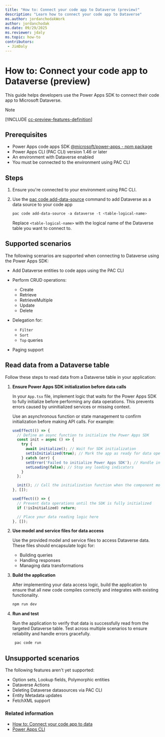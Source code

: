 ```yaml
---
title: "How to: Connect your code app to Dataverse (preview)"
description: "Learn how to connect your code app to Dataverse"
ms.author: jordanchodakWork
author: jordanchodak
ms.date: 09/29/2025
ms.reviewer: jdaly
ms.topic: how-to
contributors:
 - JimDaly
---
```

# How to: Connect your code app to Dataverse (preview)

This guide helps developers use the Power Apps SDK to connect their code app to Microsoft Dataverse.

> [!NOTE]
> [!INCLUDE [cc-preview-features-definition](../../../includes/cc-preview-features-definition.md)]

## Prerequisites

- Power Apps code apps SDK [@microsoft/power-apps - npm package](https://www.npmjs.com/package/@microsoft/power-apps)
- Power Apps CLI (PAC CLI) version 1.46 or later
- An environment with Dataverse enabled
- You must be connected to the environment using PAC CLI

## Steps

1. Ensure you're connected to your environment using PAC CLI.
1. Use the [pac code add-data-source](/power-platform/developer/cli/reference/code#pac-code-add-data-source) command to add Dataverse as a data source to your code app

   ```powershell
   pac code add-data-source -a dataverse -t <table-logical-name>
   ```

   Replace `<table-logical-name>` with the logical name of the Dataverse table you want to connect to.

## Supported scenarios

The following scenarios are supported when connecting to Dataverse using the Power Apps SDK:

- Add Dataverse entities to code apps using the PAC CLI
- Perform CRUD operations:

  - Create
  - Retrieve
  - RetrieveMultiple
  - Update
  - Delete

- Delegation for:

  - `Filter`
  - `Sort`
  - `Top` queries

- Paging support

## Read data from a Dataverse table

Follow these steps to read data from a Dataverse table in your application:

1. **Ensure Power Apps SDK initialization before data calls**

   In your `App.tsx` file, implement logic that waits for the Power Apps SDK to fully initialize before performing any data operations. This prevents errors caused by uninitialized services or missing context.

   Use an asynchronous function or state management to confirm initialization before making API calls. For example:

   ```typescript
   useEffect(() => {
     // Define an async function to initialize the Power Apps SDK
     const init = async () => {
       try {
         await initialize(); // Wait for SDK initialization
         setIsInitialized(true); // Mark the app as ready for data operations
       } catch (err) {
         setError('Failed to initialize Power Apps SDK'); // Handle initialization errors
         setLoading(false); // Stop any loading indicators
       }
     };
   
     init(); // Call the initialization function when the component mounts
   }, []);
   
   useEffect(() => {
     // Prevent data operations until the SDK is fully initialized
     if (!isInitialized) return;
   
     // Place your data reading logic here
   }, []);
   
   ```

1. **Use model and service files for data access**

   Use the provided model and service files to access Dataverse data. These files should encapsulate logic for:

   - Building queries
   - Handling responses
   - Managing data transformations

1. **Build the application**

   After implementing your data access logic, build the application to ensure that all new code compiles correctly and integrates with existing functionality.

   ```powershell
   npm run dev
   ```

1. **Run and test**

   Run the application to verify that data is successfully read from the targeted Dataverse table. Test across multiple scenarios to ensure reliability and handle errors gracefully.

   ```powershell
    pac code run
   ```

## Unsupported scenarios

The following features aren't yet supported:

- Option sets, Lookup fields, Polymorphic entities
- Dataverse Actions
- Deleting Dataverse datasources via PAC CLI
- Entity Metadata updates
- FetchXML support

### Related information

- [How to: Connect your code app to data](connect-to-data.md)  
- [Power Apps CLI](/power-platform/developer/cli/introduction)
